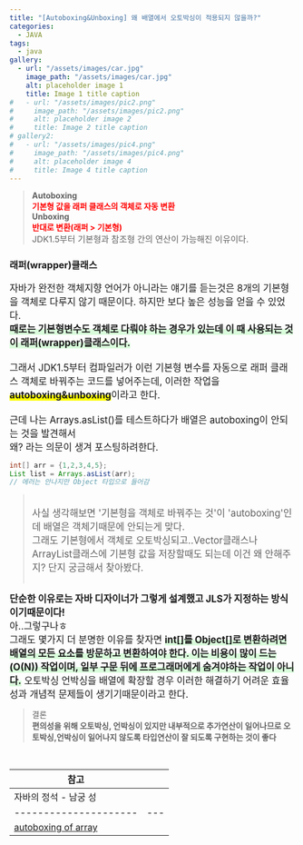 ```yaml
---
title: "[Autoboxing&Unboxing] 왜 배열에서 오토박싱이 적용되지 않을까?"
categories:
  - JAVA
tags:
  - java
gallery:
  - url: "/assets/images/car.jpg"
    image_path: "/assets/images/car.jpg"
    alt: placeholder image 1
    title: Image 1 title caption
#   - url: "/assets/images/pic2.png"
#     image_path: "/assets/images/pic2.png"
#     alt: placeholder image 2
#     title: Image 2 title caption
# gallery2:
#   - url: "/assets/images/pic4.png"
#     image_path: "/assets/images/pic4.png"
#     alt: placeholder image 4
#     title: Image 4 title caption
---
```


> <b>Autoboxing<br><span style="color:red;">기본형 값을 래퍼 클래스의 객체로 자동 변환</span></b><br><b>Unboxing<br><span style="color:red;">반대로 변환(래퍼 > 기본형)</span></b><br><span style="font-size:15px">JDK1.5부터 기본형과 참조형 간의 연산이 가능해진 이유이다.</span>

<h3>래퍼(wrapper)클래스<br></h3>
<span style="font-size:16.7px; font-style:nomal;">자바가 완전한 객체지향 언어가 아니라는 얘기를 듣는것은 8개의 기본형을 객체로 다루지 않기 때문이다. 하지만 보다 높은 성능을 얻을 수 있었다. <br><span style="box-shadow: inset 0 -10px 0 #D9FCDB; "><b>때로는 기본형변수도 객체로 다뤄야 하는 경우가 있는데 이 때 사용되는 것이 래퍼(wrapper)클래스이다. </b></span><br><br>그래서 JDK1.5부터 컴파일러가 이런 기본형 변수를 자동으로 래퍼 클래스 객체로 바꿔주는 코드를 넣어주는데, 이러한 작업을 <span style="box-shadow: inset 0 -10px 0 yellow; "><b>autoboxing&unboxing</b></span>이라고 한다.<br><br>근데 나는 Arrays.asList()를 테스트하다가 배열은 autoboxing이 안되는 것을 발견해서 <br>왜? 라는 의문이 생겨 포스팅하려한다. <br>
</span>

```java
int[] arr = {1,2,3,4,5};
List list = Arrays.asList(arr);
// 에러는 안나지만 Object 타입으로 들어감
```

> <span style="font-size:16.7px; font-style:nomal;"><br>사실 생각해보면 '기본형을 객체로 바꿔주는 것'이 'autoboxing'인데 배열은 객체기때문에 안되는게 맞다.<br>그래도 기본형에서 객체로 오토박싱되고..Vector클래스나 ArrayList클래스에 기본형 값을 저장할때도 되는데 이건 왜 안해주지? 단지 궁금해서 찾아봤다.</span><br><br>

<span style="font-size:16.7px;"><b>단순한 이유로는 자바 디자이너가 그렇게 설계했고 JLS가 지정하는 방식이기때문이다!</b><br>아..그렇구나ㅎ<br>그래도 몇가지 더 분명한 이유를 찾자면 <span style="box-shadow: inset 0 -10px 0 #D9FCDB; "><b>int[]를 Object[]로 변환하려면 배열의 모든 요소를 방문하고 변환하여야 한다. 이는 비용이 많이 드는 (O(N)) 작업이며, 일부 구문 뒤에 프로그래머에게 숨겨야하는 작업이 아니다.</b></span> 오토박싱 언박싱을 배열에 확장할 경우 이러한 해결하기 어려운 효율성과 개념적 문제들이 생기기때문이라고 한다.</span>

> 결론<br><b>편의성을 위해 오토박싱, 언박싱이 있지만 내부적으로 추가연산이 일어나므로 오토박싱,언박싱이 일어나지 않도록 타입연산이 잘 되도록 구현하는 것이 좋다</b>

<br>

| 참고                                                                                                     |     |
| -------------------------------------------------------------------------------------------------------- | --- |
| 자바의 정석 - 남궁 성                                                                                    |     |
| ---------------------                                                                                    | --- |
| [autoboxing of array](https://stackoverflow.com/questions/45918075/why-autoboxing-doesnt-work-in-arrays) |     |

<br>
